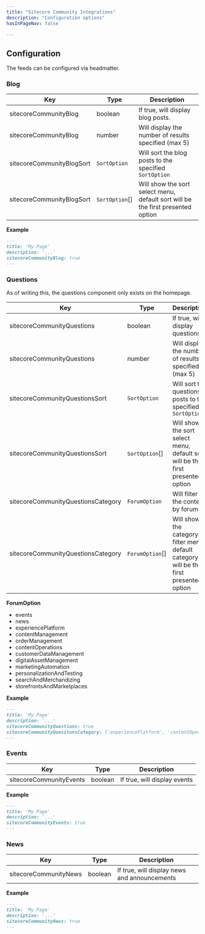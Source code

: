 ```yaml
---
title: "Sitecore Community Integrations"
description: "Configuration options"
hasInPageNav: false

---
```


## Configuration

The feeds can be configured via headmatter.

### Blog

| Key                       | Type           | Description                                                                     |
| ------------------------- | -------------- | ------------------------------------------------------------------------------- |
| sitecoreCommunityBlog     | boolean        | If true, will display blog posts.                                               |
| sitecoreCommunityBlog     | number         | Will display the number of results specified (max 5)                            |
| sitecoreCommunityBlogSort | `SortOption`   | Will sort the blog posts to the specified `SortOption`                          |
| sitecoreCommunityBlogSort | `SortOption`[] | Will show the sort select menu, default sort will be the first presented option |

**Example**

```md
---
title: 'My Page'
description: '...'
sitecoreCommunityBlog: true
---
```

### Questions

As of writing this, the questions component only exists on the homepage.

| Key                                | Type            | Description                                                                             |
| ---------------------------------- | --------------- | --------------------------------------------------------------------------------------- |
| sitecoreCommunityQuestions         | boolean         | If true, will display questions.                                                        |
| sitecoreCommunityQuestions         | number          | Will display the number of results specified (max 5)                                    |
| sitecoreCommunityQuestionsSort     | `SortOption`    | Will sort the questions posts to the specified `SortOption`                             |
| sitecoreCommunityQuestionsSort     | `SortOption`[]  | Will show the sort select menu, default sort will be the first presented option         |
| sitecoreCommunityQuestionsCategory | `ForumOption`   | Will filter the content by forum                                                        |
| sitecoreCommunityQuestionsCategory | `ForumOption`[] | Will show the category filter menu, default category will be the first presented option |

**ForumOption**

- events
- news
- experiencePlatform
- contentManagement
- orderManagement
- contentOperations
- customerDataManagement
- digitalAssetManagement
- marketingAutomation
- personalizationAndTesting
- searchAndMerchandizing
- storefrontsAndMarketplaces

**Example**

```md
---
title: 'My Page'
description: '...'
sitecoreCommunityQuestions: true
sitecoreCommunityQuesitonsCategory: ['experiencePlatform', 'contentOperations']
---
```

### Events

| Key                     | Type    | Description                  |
| ----------------------- | ------- | ---------------------------- |
| sitecoreCommunityEvents | boolean | If true, will display events |

**Example**

```md
---
title: 'My Page'
description: '...'
sitecoreCommunityEvents: true
---
```

### News

| Key                   | Type    | Description                                  |
| --------------------- | ------- | -------------------------------------------- |
| sitecoreCommunityNews | boolean | If true, will display news and announcements |

**Example**

```md
---
title: 'My Page'
description: '...'
sitecoreCommunityNews: true
---
```